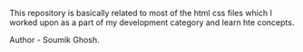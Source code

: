 This repository is basically related to most of the html css files which I worked upon as a part of my development category and learn hte concepts.

Author - Soumik Ghosh.
